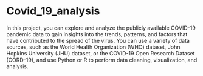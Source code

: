 # Covid_19_analysis

In this project, you can explore and analyze the publicly available COVID-19 pandemic data to gain insights into the trends, patterns, and factors that have contributed to the spread of the virus. You can use a variety of data sources, such as the World Health Organization (WHO) dataset, John Hopkins University (JHU) dataset, or the COVID-19 Open Research Dataset (CORD-19), and use Python or R to perform data cleaning, visualization, and analysis.